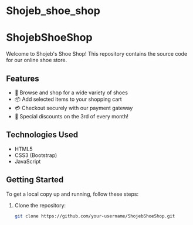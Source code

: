 # Shojeb_shoe_shop
# ShojebShoeShop

Welcome to Shojeb's Shoe Shop! This repository contains the source code for our online shoe store.

## Features

- 🛒 Browse and shop for a wide variety of shoes
- 📦 Add selected items to your shopping cart
- 💳 Checkout securely with our payment gateway
- 🌟 Special discounts on the 3rd of every month!

## Technologies Used

- HTML5
- CSS3 (Bootstrap)
- JavaScript

## Getting Started

To get a local copy up and running, follow these steps:

1. Clone the repository:
   ```sh
   git clone https://github.com/your-username/ShojebShoeShop.git
